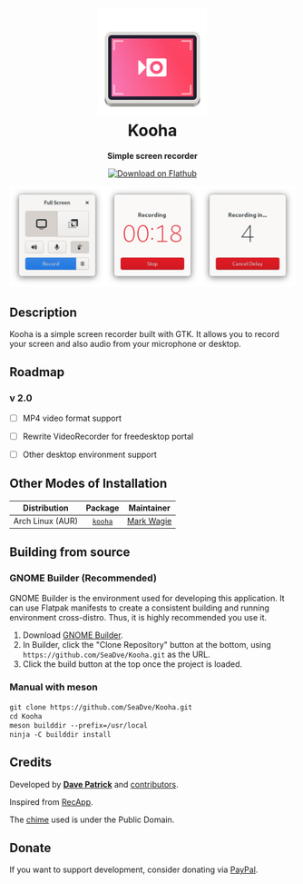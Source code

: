 <h1 align="center">
  <img src="data/logo/io.github.seadve.Kooha.svg" alt="Kooha" width="192" height="192"/><br>
  Kooha
</h1>

<p align="center"><strong>Simple screen recorder</strong></p>

<p align="center">
  <a href="https://flathub.org/apps/details/io.github.seadve.Kooha"><img width="200" alt="Download on Flathub" src="https://flathub.org/assets/badges/flathub-badge-en.png"/></a>
</p>

<p align="center">
  <img src="screenshots/Kooha-preview.png"/>
</p>

## Description
Kooha is a simple screen recorder built with GTK. It allows you to record your screen and also audio from your microphone or desktop.


## Roadmap

### v 2.0
- [ ] MP4 video format support
- [ ] Rewrite VideoRecorder for freedesktop portal
- [ ] Other desktop environment support


## Other Modes of Installation

| Distribution | Package | Maintainer |
|:-:|:-:|:-:|
| Arch Linux (AUR) | [`kooha`](https://aur.archlinux.org/packages/kooha) | [Mark Wagie](https://github.com/yochananmarqos) |


## Building from source

### GNOME Builder (Recommended)
GNOME Builder is the environment used for developing this application. It can use Flatpak manifests to create a consistent building and running environment cross-distro. Thus, it is highly recommended you use it.

1. Download [GNOME Builder](https://flathub.org/apps/details/org.gnome.Builder).
2. In Builder, click the "Clone Repository" button at the bottom, using `https://github.com/SeaDve/Kooha.git` as the URL.
3. Click the build button at the top once the project is loaded.

### Manual with meson
```
git clone https://github.com/SeaDve/Kooha.git
cd Kooha
meson builddir --prefix=/usr/local
ninja -C builddir install
```


## Credits

Developed by **[Dave Patrick](https://github.com/SeaDve)** and [contributors](https://github.com/SeaDve/Kooha/graphs/contributors).

Inspired from [RecApp](https://github.com/amikha1lov/RecApp).

The [chime](https://soundbible.com/1598-Electronic-Chime.html) used is under the Public Domain.


## Donate
If you want to support development, consider donating via [PayPal](https://paypal.me/sedve).
